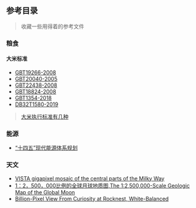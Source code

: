 ## 参考目录

> 收藏一些用得着的参考文件

### 粮食
#### 大米标准
* [GBT19266-2008](http://file4.foodmate.net/foodvip/biaozhun/GBT19266-2008.pdf)
* [GBT20040-2005](http://file4.foodmate.net/foodvip/biaozhun/GBT20040-2005.pdf)
* [GBT22438-2008](http://file4.foodmate.net/foodvip/biaozhun/GBT22438-2008.pdf)
* [GBT18824-2008](http://file4.foodmate.net/foodvip/biaozhun/GBT18824-2008.pdf)
* [GBT1354-2018](http://file4.foodmate.net/foodvip/biaozhun/2020/GBT1354-2018.pdf)
* [DB32T1580-2019](http://file4.foodmate.net/foodvip/biaozhun/2021/DB32T1580-2019.pdf)

> [大米执行标准有几种](dmbz/dmbz.md)

### 能源
* [“十四五”现代能源体系规划](https://www.ndrc.gov.cn/xxgk/zcfb/ghwb/202203/P020220322582066837126.pdf)


### 天文
* [VISTA gigapixel mosaic of the central parts of the Milky Way](https://www.eso.org/public/images/eso1242a/)
* [1：2，500，000比例的全球月球地质图,The 1:2,500,000-Scale Geologic Map of the Global Moon](https://sadr-en.nssdc.ac.cn/detail?dataSetId=972277454573928448&dataSetType=personal)
* [Billion-Pixel View From Curiosity at Rocknest, White-Balanced](https://mars.nasa.gov/resources/5368/billion-pixel-view-from-curiosity-at-rocknest-white-balanced/?site=msl)


